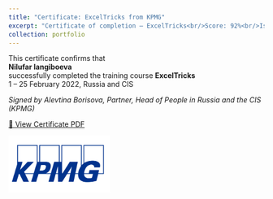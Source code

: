 ```yaml
---
title: "Certificate: ExcelTricks from KPMG"
excerpt: "Certificate of completion – ExcelTricks<br/>Score: 92%<br/>Issued by KPMG, Russia & CIS<br/><img src='/images/exceltricks-certificate.png'>"
collection: portfolio
---
```


This certificate confirms that  
**Nilufar Iangiboeva**  
successfully completed the training course **ExcelTricks**  
1 – 25 February 2022, Russia and CIS

*Signed by Alevtina Borisova, Partner, Head of People in Russia and the CIS (KPMG)*

[📄 View Certificate PDF](/files/KPMG_certificate.pdf)

<img src='/images/kpmg.png' alt='DataCamp Logo' style='float: left; margin: 0 1rem 1rem 0; width: 200px;'>
